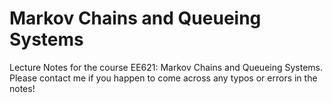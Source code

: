 # Markov Chains and Queueing Systems
Lecture Notes for the course EE621: Markov Chains and Queueing Systems. 
Please contact me if you happen to come across any typos or errors in the notes!
